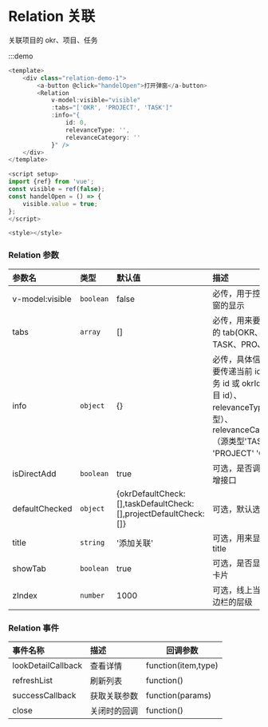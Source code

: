# Relation 关联

关联项目的 okr、项目、任务

:::demo

```js
<template>
	<div class="relation-demo-1">
		<a-button @click="handelOpen">打开弹窗</a-button>
		<Relation
			v-model:visible="visible"
			:tabs="['OKR', 'PROJECT', 'TASK']"
			:info="{
				id: 0,
				relevanceType: '',
				relevanceCategory: ''
			}" />
	</div>
</template>

<script setup>
import {ref} from 'vue';
const visible = ref(false);
const handelOpen = () => {
	visible.value = true;
};
</script>

<style></style>
```

### Relation 参数

| 参数名          | 类型      | 默认值                                                             | 描述                                                                                                                                  |
| :-------------- | :-------- | :----------------------------------------------------------------- | :------------------------------------------------------------------------------------------------------------------------------------ |
| v-model:visible | `boolean` | false                                                              | 必传，用于控制弹窗的显示                                                                                                              |
| tabs            | `array`   | []                                                                 | 必传，用来要展示的 tab(OKR、TASK、PROJECT)                                                                                            |
| info            | `object`  | {}                                                                 | 必传，具体信息需要传递当前 id（任务 id 或 okrId 或项目 id）、relevanceType（类型）、relevanceCategory（源类型'TASK' 'PROJECT' 'OKR'） |
| isDirectAdd     | `boolean` | true                                                               | 可选，是否调用新增接口                                                                                                                |
| defaultChecked  | `object`  | {okrDefaultCheck: [],taskDefaultCheck: [],projectDefaultCheck: []} | 可选，默认选择                                                                                                                        |
| title           | `string`  | '添加关联'                                                         | 可选，用来显示 title                                                                                                                  |
| showTab         | `boolean` | true                                                               | 可选，是否显示 tab 卡片                                                                                                               |
| zIndex          | `number`  | 1000                                                               | 可选，线上当前侧边栏的层级                                                                                                            |

### Relation 事件

| 事件名称           | 描述         | 回调参数            |
| :----------------- | :----------- | ------------------- |
| lookDetailCallback | 查看详情     | function(item,type) |
| refreshList        | 刷新列表     | function()          |
| successCallback    | 获取关联参数 | function(params)    |
| close              | 关闭时的回调 | function()          |
